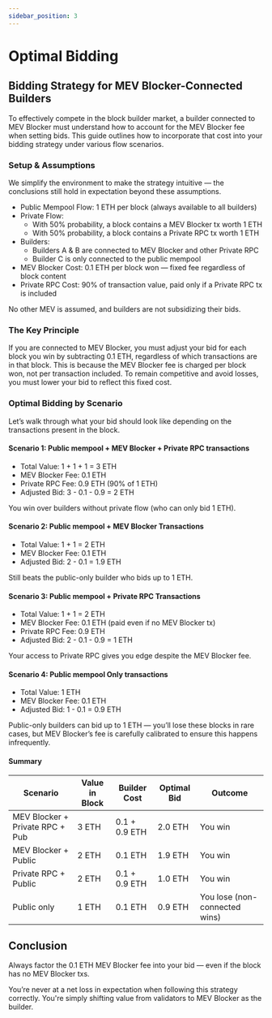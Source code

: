 ```yaml
---
sidebar_position: 3
---
```


# Optimal Bidding

## Bidding Strategy for MEV Blocker-Connected Builders

To effectively compete in the block builder market, a builder connected to MEV Blocker must understand how to account for the MEV Blocker fee when setting bids. This guide outlines how to incorporate that cost into your bidding strategy under various flow scenarios.

### Setup & Assumptions

We simplify the environment to make the strategy intuitive — the conclusions still hold in expectation beyond these assumptions.

- Public Mempool Flow: 1 ETH per block (always available to all builders)
- Private Flow:  
  - With 50% probability, a block contains a MEV Blocker tx worth 1 ETH  
  - With 50% probability, a block contains a Private RPC tx worth 1 ETH
- Builders:
  - Builders A & B are connected to MEV Blocker and other Private RPC
  - Builder C is only connected to the public mempool
- MEV Blocker Cost: 0.1 ETH per block won — fixed fee regardless of block content
- Private RPC Cost: 90% of transaction value, paid only if a Private RPC tx is included

No other MEV is assumed, and builders are not subsidizing their bids.

### The Key Principle

If you are connected to MEV Blocker, you must adjust your bid for each block you win by subtracting 0.1 ETH, regardless of which transactions are in that block. This is because the MEV Blocker fee is charged per block won, not per transaction included. To remain competitive and avoid losses, you must lower your bid to reflect this fixed cost.

###  Optimal Bidding by Scenario
Let’s walk through what your bid should look like depending on the transactions present in the block.

#### Scenario 1: Public mempool + MEV Blocker + Private RPC transactions

- Total Value: 1 + 1 + 1 = 3 ETH
- MEV Blocker Fee: 0.1 ETH
- Private RPC Fee: 0.9 ETH (90% of 1 ETH)
- Adjusted Bid: 3 - 0.1 - 0.9 = 2 ETH

You win over builders without private flow (who can only bid 1 ETH).

#### Scenario 2: Public mempool + MEV Blocker Transactions

- Total Value: 1 + 1 = 2 ETH
- MEV Blocker Fee: 0.1 ETH
- Adjusted Bid: 2 - 0.1 = 1.9 ETH

Still beats the public-only builder who bids up to 1 ETH.

#### Scenario 3: Public mempool + Private RPC Transactions

- Total Value: 1 + 1 = 2 ETH
- MEV Blocker Fee: 0.1 ETH (paid even if no MEV Blocker tx)
- Private RPC Fee: 0.9 ETH
- Adjusted Bid: 2 - 0.1 - 0.9 = 1 ETH

Your access to Private RPC gives you edge despite the MEV Blocker fee.

#### Scenario 4: Public mempool Only transactions

- Total Value: 1 ETH
- MEV Blocker Fee: 0.1 ETH
- Adjusted Bid: 1 - 0.1 = 0.9 ETH

Public-only builders can bid up to 1 ETH — you’ll lose these blocks in rare cases, but MEV Blocker’s fee is carefully calibrated to ensure this happens infrequently.

#### Summary

| Scenario                        | Value in Block | Builder Cost        | Optimal Bid | Outcome                     |
|---------------------------------|----------------|----------------------|-------------|-----------------------------|
| MEV Blocker + Private RPC + Pub | 3 ETH          | 0.1 + 0.9 ETH        | 2.0 ETH     | You win                     |
| MEV Blocker + Public            | 2 ETH          | 0.1 ETH              | 1.9 ETH     | You win                     |
| Private RPC + Public            | 2 ETH          | 0.1 + 0.9 ETH        | 1.0 ETH     | You win                     |
| Public only                     | 1 ETH          | 0.1 ETH              | 0.9 ETH     | You lose (non-connected wins) |

## Conclusion

Always factor the 0.1 ETH MEV Blocker fee into your bid — even if the block has no MEV Blocker txs.

You’re never at a net loss in expectation when following this strategy correctly. You're simply shifting value from validators to MEV Blocker as the builder.